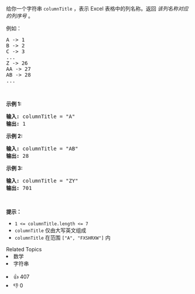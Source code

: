 <p>给你一个字符串&nbsp;<code>columnTitle</code> ，表示 Excel 表格中的列名称。返回 <em>该列名称对应的列序号</em>&nbsp;。</p>

<p>例如：</p>

<pre>
A -&gt; 1
B -&gt; 2
C -&gt; 3
...
Z -&gt; 26
AA -&gt; 27
AB -&gt; 28 
...</pre>

<p>&nbsp;</p>

<p><strong>示例 1:</strong></p>

<pre>
<strong>输入:</strong> columnTitle = "A"
<strong>输出:</strong> 1
</pre>

<p><strong>示例&nbsp;2:</strong></p>

<pre>
<strong>输入: </strong>columnTitle = "AB"
<strong>输出:</strong> 28
</pre>

<p><strong>示例&nbsp;3:</strong></p>

<pre>
<strong>输入: </strong>columnTitle = "ZY"
<strong>输出:</strong> 701</pre>

<p>&nbsp;</p>

<p><strong>提示：</strong></p>

<ul> 
 <li><code>1 &lt;= columnTitle.length &lt;= 7</code></li> 
 <li><code>columnTitle</code> 仅由大写英文组成</li> 
 <li><code>columnTitle</code> 在范围 <code>["A", "FXSHRXW"]</code> 内</li> 
</ul>

<div><div>Related Topics</div><div><li>数学</li><li>字符串</li></div></div><br><div><li>👍 407</li><li>👎 0</li></div>